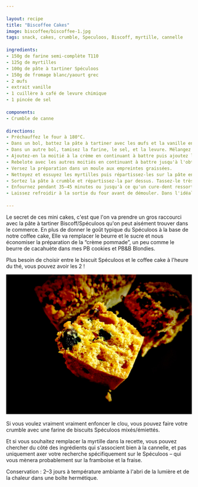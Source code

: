 ```yaml
---

layout: recipe
title: "Biscoffee Cakes"
image: biscoffee/biscoffee-1.jpg
tags: snack, cakes, crumble, Speculoos, Biscoff, myrtille, cannelle

ingredients:
- 150g de farine semi-complète T110
- 125g de myrtilles
- 100g de pâte à tartiner Spéculoos
- 150g de fromage blanc/yaourt grec
- 2 œufs
- extrait vanille
- 1 cuillère à café de levure chimique
- 1 pincée de sel

components:
- Crumble de canne

directions:
- Préchauffez le four à 180°C.
- Dans un bol, battez la pâte à tartiner avec les œufs et la vanille en fouettant bien pour obtenir une sorte de crème. La pâte remplace en quelque sorte le mélange de beurre et de sucre, on cherche donc à obtenir une consistance similaire. Vous pouvez éventuellement ajouter un peu d'huile ou de beurre si besoin. Vous pouvez également chauffer la pâte au micro-ondes pour la rendre plus liquide si celle-ci se révèle trop compliquée à manipuler. 
- Dans un autre bol, tamisez la farine, le sel, et la levure. Mélangez.
- Ajoutez-en la moitié à la crème en continuant à battre puis ajoutez la moitié de fromage blanc. 
- Rebelote avec les autres moitiés en continuant à battre jusqu'à l'obtention d'une pâte bien lisse. Attention, on ne veut pas trop la travailler – on risque en effet d'obtenir une pâte trop dense après cuisson –, il faut la travailler juste ce qu'il faut pour que ces ingrédients soient incorporés. 
- Versez la préparation dans un moule aux empreintes graissées.
- Nettoyez et essuyez les myrtilles puis répartissez-les sur la pâte en appuyant légèrement dessus pour bien les ancrer tout en laissant une marge de 1cm de chaque côté. Pour éviter qu'elles ne tombent au fond, vous pouvez les fariner avant de les répartir. 
- Sortez la pâte à crumble et répartissez-la par dessus. Tassez-le très légèrement pour qu'il se tienne mieux une fois cuit en prenant soin de ne pas écraser les myrtilles.
- Enfournez pendant 35–45 minutes ou jusqu'à ce qu'un cure-dent ressorte quasiment sec, avec quelques flocons de mie.
- Laissez refroidir à la sortie du four avant de démouler. Dans l'idéal il faut que votre moule soit à température ambiante. Les cakes vont continuer à cuire donc soyez très prudent lors du démoulage, ils seront encore un peu mou et vont durcir en refroidissant, en particulier le crumble.

---
```


Le secret de ces mini cakes, c'est que l'on va prendre un gros raccourci avec la pâte à tartiner Biscoff/Spéculoos qu'on peut aisément trouver dans le commerce. En plus de donner le goût typique du Spéculoos à la base de notre coffee cake, Elle va remplacer le beurre et le sucre et nous économiser la préparation de la “crème pommade”, un peu comme le beurre de cacahuète dans mes PB cookies et PB&B Blondies.

Plus besoin de choisir entre le biscuit Spéculoos et le coffee cake à l'heure du thé, vous pouvez avoir les 2&nbsp;!

![Le biscoffee cake, c’est un petit nuage moelleux avec des myrtilles entières qui peuvent éclater à la cuisson](../images/biscoffee/biscoffee-2.jpg)

Si vous voulez vraiment vraiment enfoncer le clou, vous pouvez faire votre crumble avec une farine de biscuits Spéculoos mixés/émiettés.

Et si vous souhaitez remplacer la myrtille dans la recette, vous pouvez chercher du côté des ingrédients qui s'associent bien à la cannelle, et pas uniquement axer votre recherche spécifiquement sur le Spéculoos – qui vous mènera probablement sur la framboise et la fraise.

Conservation&nbsp;: 2–3 jours à température ambiante à l'abri de la lumière et de la chaleur dans une boîte hermétique.
